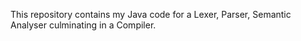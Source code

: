 This repository contains my Java code for a Lexer, Parser, Semantic Analyser culminating in a Compiler.
